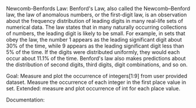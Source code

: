 Newcomb-Benfords Law:
    Benford's Law, also called the Newcomb–Benford law, the law of anomalous
    numbers, or the first-digit law, is an observation about the frequency
    distribution of leading digits in many real-life sets of numerical data. The
    law states that in many naturally occurring collections of numbers, the leading
    digit is likely to be small. For example, in sets that obey the law, the number
    1 appears as the leading significant digit about 30% of the time, while 9
    appears as the leading significant digit less than 5% of the time. If the
    digits were distributed uniformly, they would each occur about 11.1% of the
    time. Benford's law also makes predictions about the distribution of second
    digits, third digits, digit combinations, and so on.

Goal:
    Measure and plot the occurrence of integers[1:9] from 
    user provided dataset.
    Measure the occurrence of each integer in the first place value in set.
    Extended: measure and plot occurrence of int for each place value.

Documentation:
    